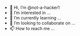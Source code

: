 - 👋 Hi, I’m @not-a-hacker1
- 👀 I’m interested in ...
- 🌱 I’m currently learning ...
- 💞️ I’m looking to collaborate on ...
- 📫 How to reach me ...

<!---
not-a-hacker1/not-a-hacker1 is a ✨ special ✨ repository because its `README.md` (this file) appears on your GitHub profile.
You can click the Preview link to take a look at your changes


I don't make any codes sorry
